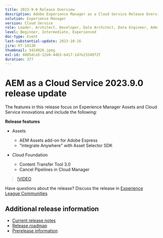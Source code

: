 ```yaml
---
title: 2023-9-0 Release Overview
description: Adobe Experience Manager as a Cloud Service Release Overview Video 2023.9.0
solution: Experience Manager
version: Cloud Service
role: Leader, Architect, Developer, Data Architect, Data Engineer, Admin, User
level: Beginner, Intermediate, Experienced
doc-type: Event
last-substantial-update: 2023-10-16
jira: KT-14130
thumbnail: 3424826.jpeg
exl-id: 4885dca5-12e0-44b5-b417-147e2334972f
duration: 377
---
```

# AEM as a Cloud Service 2023.9.0 release update 

The features in this release focus on Experience Manager Assets and Cloud Service innovations and include the following:

**Release features**

* Assets
  * AEM Assets add-on for Adobe Express
  * "Integrate Anywhere" with Asset Selector SDK

* Cloud Foundation
  * Content Transfer Tool 3.0
  * Cancel Pipelines in Cloud Manager

>[!VIDEO](https://video.tv.adobe.com/v/3424826/?learn=on)

Have questions about the release?  Discuss the release in [Experience League Communities](https://adobe.ly/3rMScIU)

## Additional release information

* [Current release notes](https://experienceleague.adobe.com/docs/experience-manager-cloud-service/content/release-notes/home.html)
* [Release roadmap](https://experienceleague.adobe.com/docs/experience-manager-release-information/aem-release-updates/update-releases-roadmap.html)
* [Prerelease information](https://experienceleague.adobe.com/docs/experience-manager-cloud-service/content/release-notes/prerelease.html)
